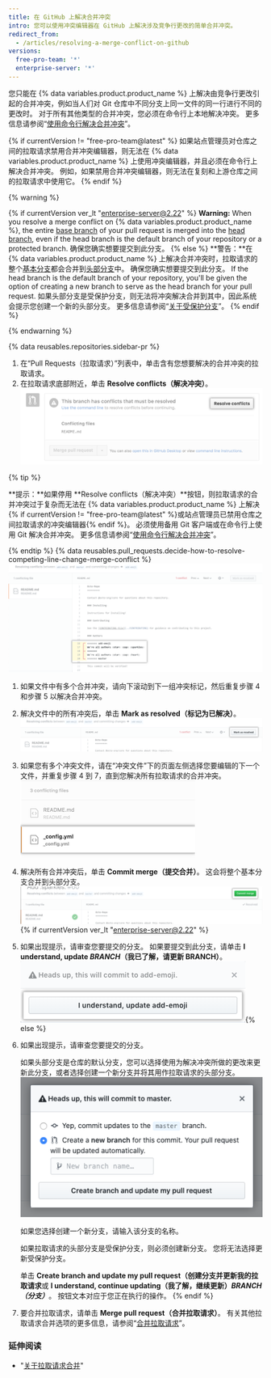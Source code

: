 ```yaml
---
title: 在 GitHub 上解决合并冲突
intro: 您可以使用冲突编辑器在 GitHub 上解决涉及竞争行更改的简单合并冲突。
redirect_from:
  - /articles/resolving-a-merge-conflict-on-github
versions:
  free-pro-team: '*'
  enterprise-server: '*'
---
```


您只能在 {% data variables.product.product_name %} 上解决由竞争行更改引起的合并冲突，例如当人们对 Git 仓库中不同分支上同一文件的同一行进行不同的更改时。 对于所有其他类型的合并冲突，您必须在命令行上本地解决冲突。 更多信息请参阅“[使用命令行解决合并冲突](/articles/resolving-a-merge-conflict-using-the-command-line/)”。

{% if currentVersion != "free-pro-team@latest" %}
如果站点管理员对仓库之间的拉取请求禁用合并冲突编辑器，则无法在 {% data variables.product.product_name %} 上使用冲突编辑器，并且必须在命令行上解决合并冲突。 例如，如果禁用合并冲突编辑器，则无法在复刻和上游仓库之间的拉取请求中使用它。
{% endif %}

{% warning %}

{% if currentVersion ver_lt "enterprise-server@2.22" %}
**Warning:** When you resolve a merge conflict on {% data variables.product.product_name %},  the entire [base branch](/github/getting-started-with-github/github-glossary#base-branch) of your pull request is merged into the [head branch](/github/getting-started-with-github/github-glossary#head-branch), even if the head branch is the default branch of your repository or a protected branch. 确保您确实想要提交到此分支。
{% else %}
**警告：**在 {% data variables.product.product_name %} 上解决合并冲突时，拉取请求的整个[基本分支](/github/getting-started-with-github/github-glossary#base-branch)都会合并到[头部分支](/github/getting-started-with-github/github-glossary#head-branch)中。 确保您确实想要提交到此分支。 If the head branch is the default branch of your repository, you'll be given the option of creating a new branch to serve as the head branch for your pull request. 如果头部分支是受保护分支，则无法将冲突解决合并到其中，因此系统会提示您创建一个新的头部分支。 更多信息请参阅“[关于受保护分支](/github/administering-a-repository/about-protected-branches)”。
{% endif %}

{% endwarning %}

{% data reusables.repositories.sidebar-pr %}
1. 在“Pull Requests（拉取请求）”列表中，单击含有您想要解决的合并冲突的拉取请求。
1. 在拉取请求底部附近，单击 **Resolve conflicts（解决冲突）**。 ![解决合并冲突按钮](/assets/images/help/pull_requests/resolve-merge-conflicts-button.png)

 {% tip %}

 **提示：**如果停用 **Resolve conflicts（解决冲突）**按钮，则拉取请求的合并冲突过于复杂而无法在 {% data variables.product.product_name %} 上解决{% if currentVersion != "free-pro-team@latest" %}或站点管理员已禁用仓库之间拉取请求的冲突编辑器{% endif %}。 必须使用备用 Git 客户端或在命令行上使用 Git 解决合并冲突。 更多信息请参阅“[使用命令行解决合并冲突](/articles/resolving-a-merge-conflict-using-the-command-line)”。

 {% endtip %}
{% data reusables.pull_requests.decide-how-to-resolve-competing-line-change-merge-conflict %}
 ![查看带有冲突标记的合并冲突示例](/assets/images/help/pull_requests/view-merge-conflict-with-markers.png)
1. 如果文件中有多个合并冲突，请向下滚动到下一组冲突标记，然后重复步骤 4 和步骤 5 以解决合并冲突。
1. 解决文件中的所有冲突后，单击 **Mark as resolved（标记为已解决）**。 ![单击“标记为已解决”按钮](/assets/images/help/pull_requests/mark-as-resolved-button.png)
1. 如果您有多个冲突文件，请在“冲突文件”下的页面左侧选择您要编辑的下一个文件，并重复步骤 4 到 7，直到您解决所有拉取请求的合并冲突。 ![适用时选择下一个冲突文件](/assets/images/help/pull_requests/resolve-merge-conflict-select-conflicting-file.png)
1. 解决所有合并冲突后，单击 **Commit merge（提交合并）**。 这会将整个基本分支合并到头部分支。 ![Resolve merge conflicts button](/assets/images/help/pull_requests/merge-conflict-commit-changes.png){% if currentVersion ver_lt "enterprise-server@2.22" %}
1. 如果出现提示，请审查您要提交的分支。 如果要提交到此分支，请单击 **I understand, update _BRANCH_（我已了解，请更新 BRANCH）**。 ![合并冲突确认窗口](/assets/images/help/pull_requests/merge-conflict-confirmation.png){% else %}
1. 如果出现提示，请审查您要提交的分支。

   如果头部分支是仓库的默认分支，您可以选择使用为解决冲突所做的更改来更新此分支，或者选择创建一个新分支并将其用作拉取请求的头部分支。 ![提示审查将要更新的分支](/assets/images/help/pull_requests/conflict-resolution-merge-dialog-box.png)

   如果您选择创建一个新分支，请输入该分支的名称。

   如果拉取请求的头部分支是受保护分支，则必须创建新分支。 您将无法选择更新受保护分支。

   单击 **Create branch and update my pull request（创建分支并更新我的拉取请求**或 **I understand, continue updating（我了解，继续更新）_BRANCH（分支）_**。 按钮文本对应于您正在执行的操作。
{% endif %}
1. 要合并拉取请求，请单击 **Merge pull request（合并拉取请求）**。 有关其他拉取请求合并选项的更多信息，请参阅“[合并拉取请求](/articles/merging-a-pull-request/)”。

### 延伸阅读

- "[关于拉取请求合并](/articles/about-pull-request-merges)"
